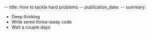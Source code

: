 -- title: How to tackle hard problems
-- publication_date:
-- summary:


* Deep thinking
* Write some throw-away code
* Wait a couple days

